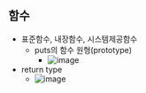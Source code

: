 ## 함수
  * 표준함수, 내장함수, 시스템제공함수
    - puts의 함수 원형(prototype)
      + ![image](https://user-images.githubusercontent.com/98008421/167593267-8683c014-4c1e-4ed3-80f4-0c62161f7413.png)
  * return type
    - ![image](https://user-images.githubusercontent.com/98008421/167593329-f6ff3366-f760-4d09-8477-9ca87087598c.png)
